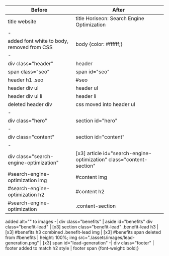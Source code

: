 Before | After
------------ | -------------
title website                                 | title Horiseon: Search Engine Optimization
-| 
added font white to body, removed from CSS    | body {color: #ffffff;}
-| 
div class="header"                            | header
span class="seo"                              | span id="seo"
header h1 .seo                                | #seo
header div ul                                 | header ul
header div ul li                              | header li
deleted header div                            | css moved into header ul
-| 
div class="hero"                              | section id="hero"
-| 
div class="content"                           | section id="content"
-| 
div class="search-engine-optimization"        | [x3] article id="search-engine-optimization" class="content-section"
#search-engine-optimization img               | #content img
#search-engine-optimization h2                | #content h2
#search-engine-optimization                   | .content-section
added alt="" to images
-| 
div class="benefits"                          | aside id="benefits"
div class="benefit-lead"                      | [x3] section class="benefit-lead"
.benefit-lead h3                              | [x3] #benefits h3
combined .benefit-lead img                    | [x3] #benefits span
deleted from #benefits                        | height: 100%;
img src="./assets/images/lead-generation.png" | [x3] span id="lead-generation"
-| 
div class="footer"                            | footer
added to match h2 style                       | footer span {font-weight: bold;}
